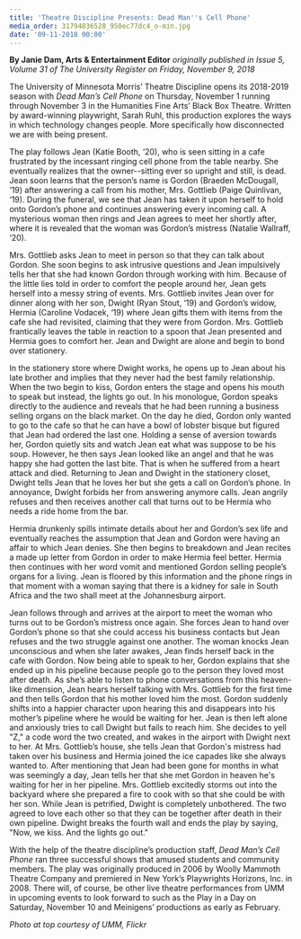 ```yaml
---
title: 'Theatre Discipline Presents: Dead Man''s Cell Phone'
media_order: 31794836528_950ec77dc4_o-min.jpg
date: '09-11-2018 00:00'
---
```


**By Janie Dam, Arts & Entertainment Editor** _originally published in Issue 5, Volume 31 of The University Register on Friday, November 9, 2018_

The University of Minnesota Morris’ Theatre Discipline opens its 2018-2019 season with _Dead Man’s Cell Phone_ on Thursday, November 1 running through November 3 in the Humanities Fine Arts’ Black Box Theatre. Written by award-winning playwright, Sarah Ruhl, this production explores the ways in which technology changes people. More specifically how disconnected we are with being present.

The play follows Jean (Katie Booth, ‘20), who is seen sitting in a cafe frustrated by the incessant ringing cell phone from the table nearby. She eventually realizes that the owner--sitting ever so upright and still, is dead. Jean soon learns that the person’s name is Gordon (Braeden McDougall, ‘19) after answering a call from his mother, Mrs. Gottlieb (Paige Quinlivan, ‘19). During the funeral, we see that Jean has taken it upon herself to hold onto Gordon’s phone and continues answering every incoming call. A mysterious woman then rings and Jean agrees to meet her shortly after, where it is revealed that the woman was Gordon’s mistress (Natalie Wallraff, ‘20).

Mrs. Gottlieb asks Jean to meet in person so that they can talk about Gordon. She soon begins to ask intrusive questions and Jean impulsively tells her that she had known Gordon through working with him. Because of the little lies told in order to comfort the people around her, Jean gets herself into a messy string of events. Mrs. Gottlieb invites Jean over for dinner along with her son, Dwight (Ryan Stout, ‘19) and Gordon’s widow, Hermia (Caroline Vodacek, ‘19) where Jean gifts them with items from the cafe she had revisited, claiming that they were from Gordon. Mrs. Gottlieb frantically leaves the table in reaction to a spoon that Jean presented and Hermia goes to comfort her. Jean and Dwight are alone and begin to bond over stationery.

In the stationery store where Dwight works, he opens up to Jean about his late brother and implies that they never had the best family relationship. When the two begin to kiss, Gordon enters the stage and opens his mouth to speak but instead, the lights go out. In his monologue, Gordon speaks directly to the audience and reveals that he had been running a business selling organs on the black market. On the day he died, Gordon only wanted to go to the cafe so that he can have a bowl of lobster bisque but figured that Jean had ordered the last one. Holding a sense of aversion towards her, Gordon quietly sits and watch Jean eat what was suppose to be his soup. However, he then says Jean looked like an angel and that he was happy she had gotten the last bite. That is when he suffered from a heart attack and died. Returning to Jean and Dwight in the stationery closet, Dwight tells Jean that he loves her but she gets a call on Gordon’s phone. In annoyance, Dwight forbids her from answering anymore calls. Jean angrily refuses and then receives another call that turns out to be Hermia who needs a ride home from the bar. 

Hermia drunkenly spills intimate details about her and Gordon’s sex life and eventually reaches the assumption that Jean and Gordon were having an affair to which Jean denies. She then begins to breakdown and Jean recites a made up letter from Gordon in order to make Hermia feel better. Hermia then continues with her word vomit and mentioned Gordon selling people’s organs for a living. Jean is floored by this information and the phone rings in that moment with a woman saying that there is a kidney for sale in South Africa and the two shall meet at the Johannesburg airport.

Jean follows through and arrives at the airport to meet the woman who turns out to be Gordon’s mistress once again. She forces Jean to hand over Gordon’s phone so that she could access his business contacts but Jean refuses and the two struggle against one another. The woman knocks Jean unconscious and when she later awakes, Jean finds herself back in the cafe with Gordon. Now being able to speak to her, Gordon explains that she ended up in his pipeline because people go to the person they loved most after death. As she’s able to listen to phone conversations from this heaven-like dimension, Jean hears herself talking with Mrs. Gottlieb for the first time and then tells Gordon that his mother loved him the most. Gordon suddenly shifts into a happier character upon hearing this and disappears into his mother’s pipeline where he would be waiting for her. Jean is then left alone and anxiously tries to call Dwight but fails to reach him. She decides to yell "Z," a code word the two created, and wakes in the airport with Dwight next to her.
At Mrs. Gottlieb’s house, she tells Jean that Gordon's mistress had taken over his business and Hermia joined the ice capades like she always wanted to. After mentioning that Jean had been gone for months in what was seemingly a day, Jean tells her that she met Gordon in heaven he's waiting for her in her pipeline. Mrs. Gottlieb excitedly storms out into the backyard where she prepared a fire to cook with so that she could be with her son. While Jean is petrified, Dwight is completely unbothered. The two agreed to love each other so that they can be together after death in their own pipeline. Dwight breaks the fourth wall and ends the play by saying, "Now, we kiss. And the lights go out."

With the help of the theatre discipline’s production staff, _Dead Man’s Cell Phone_ ran three successful shows that amused students and community members. The play was originally produced in 2006 by Woolly Mammoth Theatre Company and premiered in New York’s Playwrights Horizons, Inc. in 2008. There will, of course, be other live theatre performances from UMM in upcoming events to look forward to such as the Play in a Day on Saturday, November 10 and Meinigens’ productions as early as February.

_Photo at top courtesy of UMM, Flickr_